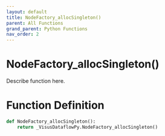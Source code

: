 ```yaml
---
layout: default
title: NodeFactory_allocSingleton()
parent: All Functions
grand_parent: Python Functions
nav_order: 2
---
```


# NodeFactory_allocSingleton()

Describe function here.

# Function Definition

```python
def NodeFactory_allocSingleton():
    return _VisusDataflowPy.NodeFactory_allocSingleton()
```